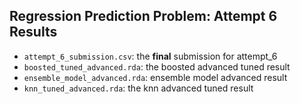 ## Regression Prediction Problem: Attempt 6 Results

- `attempt_6_submission.csv`: the **final** submission for attempt_6
- `boosted_tuned_advanced.rda`: the boosted advanced tuned result
- `ensemble_model_advanced.rda`: ensemble model advanced result
- `knn_tuned_advanced.rda`: the knn advanced tuned result
